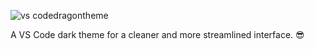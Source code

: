 ![vs codedragontheme](https://user-images.githubusercontent.com/12299906/43123831-02abc782-8f43-11e8-878c-28aacdeeee0a.png)

A VS Code dark theme for a cleaner and more streamlined interface. 😎
